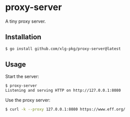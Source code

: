 # proxy-server

A tiny proxy server.


## Installation

```bash
$ go install github.com/xlg-pkg/proxy-server@latest
```

## Usage

Start the server:

```bash
$ proxy-server
Listening and serving HTTP on http://127.0.0.1:8080
```

Use the proxy server:

```bash
$ curl -k --proxy 127.0.0.1:8080 https://www.eff.org/
```
